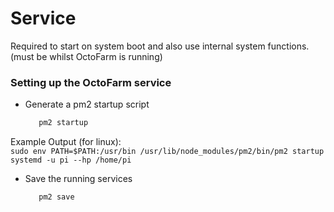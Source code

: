 # Service

Required to start on system boot and also use internal system functions. (must be whilst OctoFarm is running)

### Setting up the OctoFarm service
 - Generate a pm2 startup script
   ```bash 
      pm2 startup
   ```

 
Example Output (for linux): \
`sudo env PATH=$PATH:/usr/bin /usr/lib/node_modules/pm2/bin/pm2 startup systemd -u pi --hp /home/pi`
 - Save the running services
   ```bash 
      pm2 save
   ```

